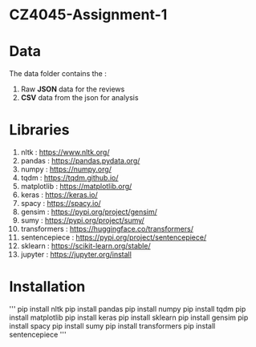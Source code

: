 # CZ4045-Assignment-1

# Data

The data folder contains the : 
1. Raw **JSON** data for the reviews 
2. **CSV** data from the json for analysis

# Libraries 
1. nltk : https://www.nltk.org/
2. pandas : https://pandas.pydata.org/
3. numpy : https://numpy.org/
4. tqdm : https://tqdm.github.io/
5. matplotlib : https://matplotlib.org/
6. keras : https://keras.io/
7. spacy : https://spacy.io/
8. gensim : https://pypi.org/project/gensim/
9. sumy : https://pypi.org/project/sumy/
10. transformers : https://huggingface.co/transformers/
11. sentencepiece : https://pypi.org/project/sentencepiece/
12. sklearn : https://scikit-learn.org/stable/
13. jupyter : https://jupyter.org/install

# Installation 
'''
pip install nltk
pip install pandas
pip install numpy
pip install tqdm
pip install matplotlib
pip install keras
pip install sklearn
pip install gensim
pip install spacy
pip install sumy
pip install transformers
pip install sentencepiece
'''
